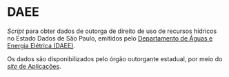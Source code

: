 # DAEE

*Script* para obter dados de outorga de direito de uso de recursos hídricos no Estado Dados de São Paulo, emitidos pelo [Departamento de Águas e Energia Elétrica (DAEE)](http://www.daee.sp.gov.br/site/).

Os dados são disponibilizados pelo órgão outorgante estadual, por meio do [*site* de Aplicações](http://www.aplicacoes.daee.sp.gov.br/usosrec/fchweb.html).
